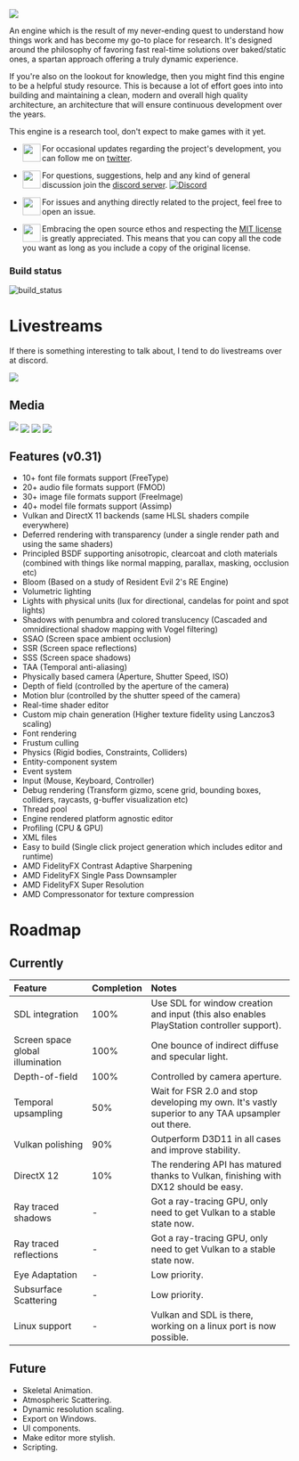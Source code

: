 <img align="center" padding="2" src="https://raw.githubusercontent.com/PanosK92/SpartanEngine/master/assets/github/banner.png"/>

<p>An engine which is the result of my never-ending quest to understand how things work and has become my go-to place for research. It's designed around the philosophy of favoring fast real-time solutions over baked/static ones, a spartan approach offering a truly dynamic experience.</p>

<p>If you're also on the lookout for knowledge, then you might find this engine to be a helpful study resource. This is because a lot of effort goes into into building and maintaining a clean, modern and overall high quality architecture, an architecture that will ensure continuous development over the years.</p>

<p>This engine is a research tool, don't expect to make games with it yet.</p>

- <img align="left" width="32" src="https://clipart.info/images/ccovers/1534043159circle-twitter-logo-png.png"/>For occasional updates regarding the project's development, you can follow me on <a href="https://twitter.com/panoskarabelas1?ref_src=twsrc%5Etfw">twitter</a>.
  
- <img align="left" width="32" height="32" src="https://www.freeiconspng.com/thumbs/discord-icon/discord-icon-7.png">For questions, suggestions, help and any kind of general discussion join the [discord server](https://discord.gg/TG5r2BS). [![Discord](https://img.shields.io/discord/677302405263785986?label=Discord)](https://discord.gg/TG5r2BS)
  
- <img align="left" width="32" height="32" src="https://www.freeiconspng.com/uploads/git-github-hub-icon-25.png">For issues and anything directly related to the project, feel free to open an issue.
  
- <img align="left" width="32" height="32" src="https://opensource.org/sites/default/files/public/osi_keyhole_300X300_90ppi_0.png">Embracing the open source ethos and respecting the <a href="https://en.wikipedia.org/wiki/MIT_License">MIT license</a> is greatly appreciated. This means that you can copy all the code you want as long as you include a copy of the original license.

### Build status
![build_status](https://github.com/PanosK92/SpartanEngine/actions/workflows/workflow.yml/badge.svg)

# Livestreams

If there is something interesting to talk about, I tend to do livestreams over at discord.

[![](https://raw.githubusercontent.com/PanosK92/SpartanEngine/master/assets/github/readme_1.4.jpg)](https://www.youtube.com/watch?v=QhyMal6RY7M)

## Media

[![](https://i.imgur.com/j6zIEI9.jpg)](https://www.youtube.com/watch?v=RIae1ma_DSo)
<img align="center" width src="https://raw.githubusercontent.com/PanosK92/SpartanEngine/master/assets/github/readme_1.0.jpg"/>
<img align="center" src="https://raw.githubusercontent.com/PanosK92/SpartanEngine/master/assets/github//readme_1.1.jpg"/>
<img align="center" src="https://raw.githubusercontent.com/PanosK92/SpartanEngine/master/assets/github/readme_1.2.jpg"/>

## Features (v0.31)

- 10+ font file formats support (FreeType)
- 20+ audio file formats support (FMOD)
- 30+ image file formats support (FreeImage)
- 40+ model file formats support (Assimp)
- Vulkan and DirectX 11 backends (same HLSL shaders compile everywhere)
- Deferred rendering with transparency (under a single render path and using the same shaders)
- Principled BSDF supporting anisotropic, clearcoat and cloth materials (combined with things like normal mapping, parallax, masking, occlusion etc)
- Bloom (Based on a study of Resident Evil 2's RE Engine)
- Volumetric lighting
- Lights with physical units (lux for directional, candelas for point and spot lights)
- Shadows with penumbra and colored translucency (Cascaded and omnidirectional shadow mapping with Vogel filtering)
- SSAO (Screen space ambient occlusion)
- SSR (Screen space reflections)
- SSS (Screen space shadows)
- TAA (Temporal anti-aliasing)
- Physically based camera (Aperture, Shutter Speed, ISO)
- Depth of field (controlled by the aperture of the camera)
- Motion blur (controlled by the shutter speed of the camera)
- Real-time shader editor
- Custom mip chain generation (Higher texture fidelity using Lanczos3 scaling)
- Font rendering
- Frustum culling
- Physics (Rigid bodies, Constraints, Colliders)
- Entity-component system
- Event system
- Input (Mouse, Keyboard, Controller)
- Debug rendering (Transform gizmo, scene grid, bounding boxes, colliders, raycasts, g-buffer visualization etc)
- Thread pool
- Engine rendered platform agnostic editor
- Profiling (CPU & GPU)
- XML files
- Easy to build (Single click project generation which includes editor and runtime)
- AMD FidelityFX Contrast Adaptive Sharpening
- AMD FidelityFX Single Pass Downsampler
- AMD FidelityFX Super Resolution
- AMD Compressonator for texture compression

# Roadmap

## Currently

Feature            | Completion | Notes
:-                 | :-         | :-
SDL integration      | 100%   | Use SDL for window creation and input (this also enables PlayStation controller support).
Screen space global illumination  | 100%   | One bounce of indirect diffuse and specular light.
Depth-of-field       | 100%        | Controlled by camera aperture.
Temporal upsampling     | 50%   | Wait for FSR 2.0 and stop developing my own. It's vastly superior to any TAA upsampler out there.
Vulkan polishing       | 90%      | Outperform D3D11 in all cases and improve stability.
DirectX 12        | 10%   | The rendering API has matured thanks to Vulkan, finishing with DX12 should be easy.
Ray traced shadows      | -          | Got a ray-tracing GPU, only need to get Vulkan to a stable state now.
Ray traced reflections     | -          | Got a ray-tracing GPU, only need to get Vulkan to a stable state now.
Eye Adaptation        | -          | Low priority.
Subsurface Scattering      | -          | Low priority.
Linux support             | -          | Vulkan and SDL is there, working on a linux port is now possible.

## Future

- Skeletal Animation.
- Atmospheric Scattering.
- Dynamic resolution scaling.
- Export on Windows.
- UI components.
- Make editor more stylish.
- Scripting.
